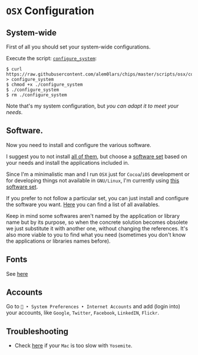 # `OSX` Configuration

## System-wide

First of all you should set your system-wide configurations.

Execute the script: [`configure_system`](https://github.com/alem0lars/chips/blob/master/scripts/osx/configure_system):

```ShellSession
$ curl https://raw.githubusercontent.com/alem0lars/chips/master/scripts/osx/configure_system > configure_system
$ chmod +x ./configure_system
$ ./configure_system
$ rm ./configure_system
```

Note that's my system configuration, but *you can adapt it to meet your needs*.

## Software.

Now you need to install and configure the various software.

I suggest you to not install [all of them](./software/list), but choose a [software set](./software/sets) based on your needs and install the applications included in.

Since I'm a minimalistic man and I run `OSX` just for `Cocoa`/`iOS` development or for developing things not available in `GNU/Linux`, I'm currently using [this software set](./software/sets/minimal_development.md).

If you prefer to not follow a particular set, you can just install and configure the software you want. [Here](./software/list) you can find a list of all availables.

Keep in mind some softwares aren't named by the application or library name but by its purpose, so when the concrete solution becomes obsolete we just substitute it with another one, without changing the references. It's also more viable to you to find what you need (sometimes you don't know the applications or libraries names before).

## Fonts

See [here](./fonts.md)

## Accounts

Go to ` ‣ System Preferences ‣ Internet Accounts` and add (login into) your accounts, like `Google`, `Twitter`, `Facebook`, `LinkedIN`, `Flickr`.

## Troubleshooting

* Check [here](http://support.apple.com/kb/PH18761) if your `Mac` is too slow with `Yosemite`.

